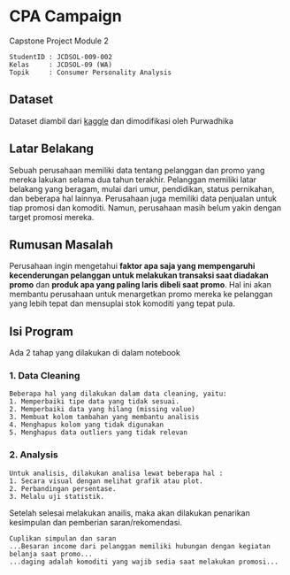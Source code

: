 # CPA Campaign
Capstone Project Module 2
```
StudentID : JCDSOL-009-002
Kelas     : JCDSOL-09 (WA)
Topik     : Consumer Personality Analysis
```
## Dataset
Dataset diambil dari [kaggle](https://www.kaggle.com/datasets/imakash3011/customer-personality-analysis) dan dimodifikasi oleh Purwadhika
## Latar Belakang
Sebuah perusahaan memiliki data tentang pelanggan dan promo yang mereka lakukan selama dua tahun terakhir. Pelanggan memiliki latar belakang yang beragam, mulai dari umur, pendidikan, status pernikahan, dan beberapa hal lainnya. Perusahaan juga memiliki data penjualan untuk tiap promosi dan komoditi. Namun, perusahaan masih belum yakin dengan target promosi mereka.

## Rumusan Masalah
Perusahaan ingin mengetahui **faktor apa saja yang mempengaruhi kecenderungan pelanggan untuk melakukan transaksi saat diadakan promo** dan **produk apa yang paling laris dibeli saat promo**. Hal ini akan membantu perusahaan untuk menargetkan promo mereka ke pelanggan yang lebih tepat dan mensuplai stok komoditi yang tepat pula.

## Isi Program
Ada 2 tahap yang dilakukan di dalam notebook
### 1. Data Cleaning
```
Beberapa hal yang dilakukan dalam data cleaning, yaitu:
1. Memperbaiki tipe data yang tidak sesuai.
2. Memperbaiki data yang hilang (missing value)
3. Membuat kolom tambahan yang membantu analisis
4. Menghapus kolom yang tidak digunakan
5. Menghapus data outliers yang tidak relevan
```
### 2. Analysis
```
Untuk analisis, dilakukan analisa lewat beberapa hal :
1. Secara visual dengan melihat grafik atau plot.
2. Perbandingan persentase.
3. Melalu uji statistik.
```
Setelah selesai melakukan anailis, maka akan dilakukan penarikan kesimpulan dan pemberian saran/rekomendasi.
```
Cuplikan simpulan dan saran
...Besaran income dari pelanggan memiliki hubungan dengan kegiatan belanja saat promo...
...daging adalah komoditi yang wajib sedia saat melakukan promosi...
```
